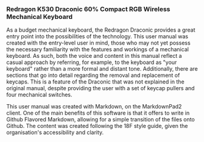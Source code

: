 ### Redragon K530 Draconic 60% Compact RGB Wireless Mechanical Keyboard ###
 
 
 
As a budget mechanical keyboard, the Redragon Draconic provides a great entry point into the possibilities of the technology. This user manual was created with the entry-level user in mind, those who may not yet possess the necessary familiarity with the features and workings of a mechanical keyboard. As such, both the voice and content in this manual reflect a casual approach by referring, for example, to the keyboard as "your keyboard" rather than a more formal and distant tone. Additionally, there are sections that go into detail regarding the removal and replacement of keycaps. This is a feature of the Draconic that was not explained in the original manual, despite providing the user with a set of keycap pullers and four mechanical switches. 

This user manual was created with Markdown, on the MarkdownPad2 client. One of the main benefits of this software is that it offers to write in Github Flavored Markdown, allowing for a simple transition of the files onto Github. The content was created following the 18F style guide, given the organisation's accessibility and clarity.
